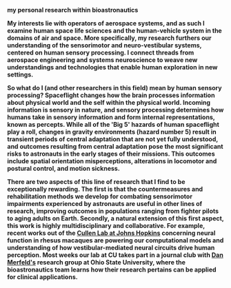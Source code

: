 <b>my personal research within bioastronautics<b>

My interests lie with operators of aerospace systems, and as such I examine human space life sciences and the human-vehicle system in the domains of air and space. More specifically, my research furthers our understanding of the sensorimotor and neuro-vestibular systems, centered on human sensory processing. I connect threads from aerospace engineering and systems neuroscience to weave new understandings and technologies that enable human exploration in new settings.

So what do I (and other researchers in this field) mean by human sensory processing? Spaceflight changes how the brain processes information about physical world and the self within the physical world. Incoming information is sensory in nature, and sensory processing determines how humans take in sensory information and form internal representations, known as percepts. While all of the 'Big 5' hazards of human spaceflight play a roll, changes in gravity environments (hazard number 5) result in transient periods of central adaptation that are not yet fully understood, and outcomes resulting from central adaptation pose the most significant risks to astronauts in the early stages of their missions. This outcomes include spatial orientation misperceptions, alterations in locomotor and postural control, and motion sickness. 

There are two aspects of this line of research that I find to be exceptionally rewarding. The first is that the countermeasures and rehabilitation methods we develop for combating sensorimotor impairments experienced by astronauts are useful in other lines of research, improving outcomes in populations ranging from fighter pilots to aging adults on Earth. Secondly, a natural extension of this first aspect, this work is highly multidisciplinary and collaborative. For example, recent works out of the [Cullen Lab at Johns Hopkins](https://thecullenlab.org/publications/) concerning neural function in rhesus macaques are powering our computational models and understanding of how vestibular-mediated neural circuits drive human perception. Most weeks our lab at CU takes part in a journal club with [Dan Merfeld's](https://medicine.osu.edu/find-faculty/clinical/otolaryngology/dan-merfeld-phd) research group at Ohio State University, where the bioastronautics team learns how their research pertains can be applied for clinical applications.  